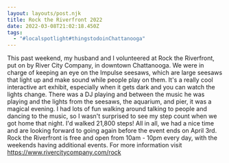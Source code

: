 ```yaml
---
layout: layouts/post.njk
title: Rock the Riverfront 2022
date: 2022-03-08T21:02:18.450Z
tags:
  - "#localspotlight#thingstodoinChattanooga"
---
```

This past weekend, my husband and I volunteered at Rock the Riverfront, put on by River City Company, in downtown Chattanooga. We were in charge of keeping an eye on the Impulse seesaws, which are large seesaws that light up and make sound while people play on them. It's a really cool interactive art exhibit, especially when it gets dark and you can watch the lights change.
There was a DJ playing and between the music he was playing and the lights from the seesaws, the aquarium, and pier, it was a magical evening. I had lots of fun walking around talking to people and dancing to the music, so I wasn't surprised to see my step count when we got home that night. I'd walked 21,800 steps! All in all, we had a nice time and are looking forward to going again before the event ends on April 3rd. Rock the Riverfront is free and open from 10am - 10pm every day, with the weekends having additional events. For more information visit https://www.rivercitycompany.com/rock